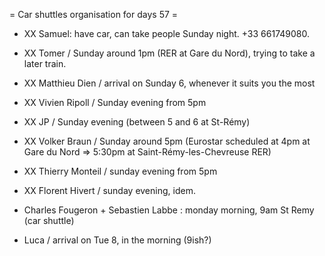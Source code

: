 = Car shuttles organisation for days 57 =

 * XX Samuel: have car, can take people Sunday night. +33 661749080.
 * XX Tomer / Sunday around 1pm (RER at Gare du Nord), trying to take a later train.
 * XX Matthieu Dien / arrival on Sunday 6, whenever it suits you the most
 * XX Vivien Ripoll / Sunday evening from 5pm
 * XX JP / Sunday evening (between 5 and 6 at St-Rémy)
 * XX Volker Braun / Sunday around 5pm (Eurostar scheduled at 4pm at Gare du Nord => 5:30pm at Saint-Rémy-les-Chevreuse RER)
 * XX Thierry Monteil / sunday evening from 5pm
 * XX Florent Hivert / sunday evening, idem.

 * Charles Fougeron + Sebastien Labbe : monday morning, 9am St Remy (car shuttle)
 * Luca / arrival on Tue 8, in the morning (9ish?)
